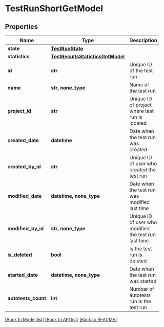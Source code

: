 # TestRunShortGetModel


## Properties
Name | Type | Description | Notes
------------ | ------------- | ------------- | -------------
**state** | [**TestRunState**](TestRunState.md) |  | 
**statistics** | [**TestResultsStatisticsGetModel**](TestResultsStatisticsGetModel.md) |  | 
**id** | **str** | Unique ID of the test run | [optional] 
**name** | **str, none_type** | Name of the test run | [optional] 
**project_id** | **str** | Unique ID of project where test run is located | [optional] 
**created_date** | **datetime** | Date when the test run was created | [optional] 
**created_by_id** | **str** | Unique ID of user who created the test run | [optional] 
**modified_date** | **datetime, none_type** | Date when the test run was modified last time | [optional] 
**modified_by_id** | **str, none_type** | Unique ID of user who modified the test run last time | [optional] 
**is_deleted** | **bool** | Is the test run is deleted | [optional] 
**started_date** | **datetime, none_type** | Date when the test run was started | [optional] 
**autotests_count** | **int** | Number of autotests run in the test run | [optional] 

[[Back to Model list]](../README.md#documentation-for-models) [[Back to API list]](../README.md#documentation-for-api-endpoints) [[Back to README]](../README.md)


